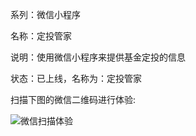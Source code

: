 系列：微信小程序

名称：定投管家

说明：使用微信小程序来提供基金定投的信息

状态：已上线，名称为：定投管家

扫描下图的微信二维码进行体验:

![微信扫描体验](https://github.com/robbkong/3.founds/blob/master/3.founds.jpg)
